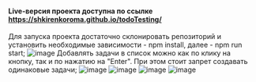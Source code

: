 #### Live-версия проекта доступна по ссылке https://shkirenkoroma.github.io/todoTesting/
Для запуска проекта достаточно склонировать репозиторий и установить необходимые зависимости - npm install, 
далее - npm run start;
![image](https://github.com/Shkirenkoroma/todoTesting/assets/61347452/c4dfdc80-e2a4-4f37-893a-516d192b017d)
Добавлять задачи в список можно как по клику на кнопку, так и по нажатию на "Enter".
При этом стоит запрет создавать одинаковые задачи;
![image](https://github.com/Shkirenkoroma/todoTesting/assets/61347452/3bcf4e7e-be2c-445f-878b-0af72461e6cb)
![image](https://github.com/Shkirenkoroma/todoTesting/assets/61347452/f532f127-aad3-4a65-8868-4361d3f51b1f)
![image](https://github.com/Shkirenkoroma/todoTesting/assets/61347452/3c1e6ea9-940d-46f5-b90f-56fb31b36661)
![image](https://github.com/Shkirenkoroma/todoTesting/assets/61347452/a8c9105e-3d5a-49a6-bfaa-6ef01eb6a5af)
 
